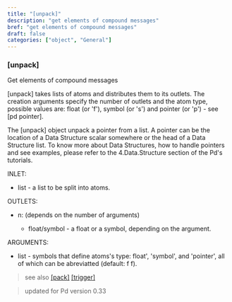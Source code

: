 ```yaml
---
title: "[unpack]"
description: "get elements of compound messages"
bref: "get elements of compound messages"
draft: false
categories: ["object", "General"]
---
```


### [unpack]

Get elements of compound messages

[unpack] takes lists of atoms and distributes them to its outlets. The creation arguments specify the number of outlets and the atom type,  possible values are: float (or 'f'),  symbol (or 's') and pointer (or 'p') - see [pd pointer].

The [unpack] object unpack a pointer from a list. A pointer can be the location of a Data Structure scalar somewhere or the head of a Data Structure list. To know more about Data Structures,  how to handle pointers and see examples,  please refer to the 4.Data.Structure section of the Pd's tutorials.

INLET:

- list - a list to be split into atoms.

OUTLETS:

- n: (depends on the number of arguments)

  - float/symbol - a float or a symbol,  depending on the argument.

ARGUMENTS:

- list - symbols that define atoms's type: float',  'symbol',  and 'pointer',  all of which can be abreviatted (default: f f).
 


> see also [[pack]](../pack) [[trigger]](../trigger) 

> updated for Pd version 0.33